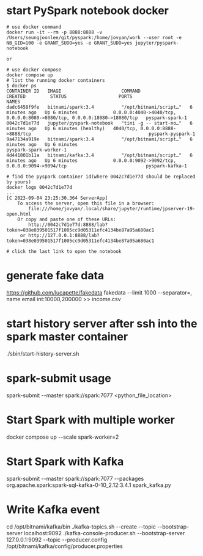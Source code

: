 
# start PySpark notebook docker
```
# use docker command
docker run -it --rm -p 8888:8888 -v /Users/seungjoonlee/git/pyspark:/home/jovyan/work --user root -e NB_GID=100 -e GRANT_SUDO=yes -e GRANT_SUDO=yes jupyter/pyspark-notebook

or

# use docker compose
docker compose up
# list the running docker containers
$ docker ps
CONTAINER ID   IMAGE                      COMMAND                  CREATED         STATUS                   PORTS                                                                      NAMES
dadc6458f9fe   bitnami/spark:3.4          "/opt/bitnami/script…"   6 minutes ago   Up 6 minutes             0.0.0.0:4040->4040/tcp, 0.0.0.0:8080->8080/tcp, 0.0.0.0:18080->18080/tcp   pyspark-spark-1
0042c7d1e77d   jupyter/pyspark-notebook   "tini -g -- start-no…"   6 minutes ago   Up 6 minutes (healthy)   4040/tcp, 0.0.0.0:8888->8888/tcp                                           pyspark-pyspark-1
9a47134a919e   bitnami/spark:3.4          "/opt/bitnami/script…"   6 minutes ago   Up 6 minutes                                                                                        pyspark-spark-worker-1
4d441801b11a   bitnami/kafka:3.4          "/opt/bitnami/script…"   6 minutes ago   Up 6 minutes             0.0.0.0:9092->9092/tcp, 0.0.0.0:9094->9094/tcp                             pyspark-kafka-1

# find the pyspark container id(where 0042c7d1e77d should be replaced by yours)
docker logs 0042c7d1e77d
...
[C 2023-09-04 23:25:30.364 ServerApp]
    To access the server, open this file in a browser:
        file:///home/jovyan/.local/share/jupyter/runtime/jpserver-19-open.html
    Or copy and paste one of these URLs:
        http://0042c7d1e77d:8888/lab?token=038e039501517f1005cc9d05311efc4134be87a95a680ac1
     or http://127.0.0.1:8888/lab?token=038e039501517f1005cc9d05311efc4134be87a95a680ac1

# click the last link to open the notebook
```

# generate fake data
https://github.com/lucapette/fakedata
fakedata --limit 1000 --separator=, name email int:10000,200000 >> income.csv

# start history server after ssh into the spark master container
./sbin/start-history-server.sh

# spark-submit usage
spark-submit --master spark://spark:7077 <python_file_location>

# Start Spark with multiple worker
docker compose up --scale spark-worker=2

# Start Spark with Kafka
spark-submit --master spark://spark:7077 --packages org.apache.spark:spark-sql-kafka-0-10_2.12:3.4.1 spark_kafka.py

# Write Kafka event
cd /opt/bitnami/kafka/bin
./kafka-topics.sh --create --topic <topic> --bootstrap-server localhost:9092
./kafka-console-producer.sh --bootstrap-server 127.0.0.1:9092 --topic <topic> --producer.config /opt/bitnami/kafka/config/producer.properties
